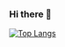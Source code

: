 ### Hi there 👋

[![Top Langs](https://github-readme-stats.vercel.app/api/top-langs/?username=HGM007)](https://github.com/HGM007/github-readme-stats)
